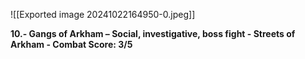 ![[Exported image 20241022164950-0.jpeg]]

**10.- Gangs of Arkham – Social, investigative, boss fight - Streets of Arkham - Combat Score: 3/5**